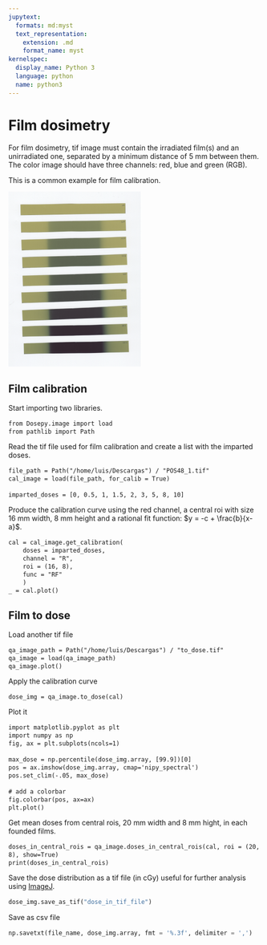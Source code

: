 ```yaml
---
jupytext:
  formats: md:myst
  text_representation:
    extension: .md
    format_name: myst
kernelspec:
  display_name: Python 3
  language: python
  name: python3
---
```


# Film dosimetry

For film dosimetry, tif image must contain the irradiated film(s) and an unirradiated one, separated by a minimum distance of 5 mm between them. The color image should have three channels: red, blue and green (RGB).

This is a common example for film calibration.

![example scanned films](../assets/example_scanned_film.png)

## Film calibration

Start importing two libraries.

```{code-cell} python
from Dosepy.image import load
from pathlib import Path
```

Read the tif file used for film calibration and create a list with the imparted doses.

```{code-cell} python
file_path = Path("/home/luis/Descargas") / "POS48_1.tif"
cal_image = load(file_path, for_calib = True)

imparted_doses = [0, 0.5, 1, 1.5, 2, 3, 5, 8, 10]
```

Produce the calibration curve using the red channel, a central roi with size 16 mm width, 8 mm height and a rational fit function: $y = -c + \frac{b}{x-a}$.

```{code-cell} python
cal = cal_image.get_calibration(
    doses = imparted_doses,
    channel = "R", 
    roi = (16, 8),
    func = "RF"
    )
_ = cal.plot()
```

## Film to dose

Load another tif file

```{code-cell} python
qa_image_path = Path("/home/luis/Descargas") / "to_dose.tif"
qa_image = load(qa_image_path)
qa_image.plot()
```

Apply the calibration curve

```{code-cell} python
dose_img = qa_image.to_dose(cal)
```

Plot it

```{code-cell} python
import matplotlib.pyplot as plt
import numpy as np
fig, ax = plt.subplots(ncols=1)

max_dose = np.percentile(dose_img.array, [99.9])[0]
pos = ax.imshow(dose_img.array, cmap='nipy_spectral')
pos.set_clim(-.05, max_dose)

# add a colorbar
fig.colorbar(pos, ax=ax)
plt.plot()
```

Get mean doses from central rois, 20 mm width and 8 mm hight, in each founded films.

```{code-cell} python
doses_in_central_rois = qa_image.doses_in_central_rois(cal, roi = (20, 8), show=True)
print(doses_in_central_rois)
```

Save the dose distribution as a tif file (in cGy) useful for further analysis using [ImageJ](https://imagej.net/ij/).

```python
dose_img.save_as_tif("dose_in_tif_file")
```

Save as csv file

```python
np.savetxt(file_name, dose_img.array, fmt = '%.3f', delimiter = ',')
```